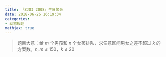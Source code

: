 ```yaml
---
title: 「ZJOI 2008」生日聚会
date: 2018-06-26 16:19:34
categories:
- 动态规划
mathjax: true
---
```


> 题目大意：给 $m$ 个男孩和 $n$ 个女孩排队，求任意区间男女之差不超过 $k$ 的方案数。$n,m≤150，k≤20$

